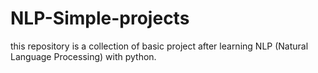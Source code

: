 # NLP-Simple-projects
this repository is a collection of basic project after learning NLP (Natural Language Processing) with python.
